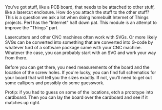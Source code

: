 You've got stuff, like a PCB board, that needs to be attached to other stuff, 
like a lasercut enclosure. How do you attach the stuff to the other stuff?  
This is a question we ask a lot when doing homebuilt Internet of Things 
projects.  Perl has the "Internet" half down pat. This module is an attempt to 
improve the "Things" part.

Lasercutters and other CNC machines often work with SVGs. Or more likely SVGs 
can be converted into something that are converted into G-code by whatever turd 
of a software package came with your CNC machine.  Whatever the case, you can 
probably start with an SVG and work your way from there.

Before you can get there, you need measurements of the board and the location 
of the screw holes.  If you're lucky, you can find full schematics for your 
board that will tell you the sizes exactly.  If not, you'll need to get out 
some callipers and possibly do some guesswork.

Protip: if you had to guess on some of the locations, etch a prototype into 
cardboard. Then you can lay the board over the cardboard and see if it matches 
up right.
